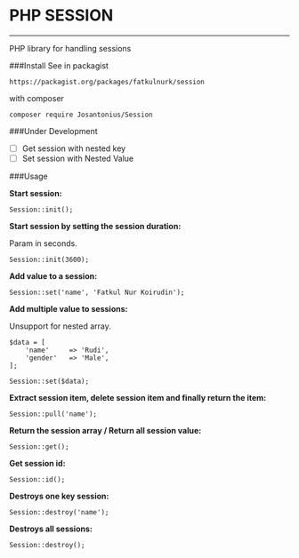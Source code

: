 # PHP SESSION
---
PHP library for handling sessions


###Install
See in packagist
````
https://packagist.org/packages/fatkulnurk/session
````
with composer
```
composer require Josantonius/Session
```

###Under Development
- [ ] Get session with nested key
- [ ] Set session with Nested Value

###Usage

**Start session:**
```
Session::init();
```

**Start session by setting the session duration:**

Param in seconds.
```
Session::init(3600);
```

**Add value to a session:**
```
Session::set('name', 'Fatkul Nur Koirudin');
```

**Add multiple value to sessions:**

Unsupport for nested array.
```
$data = [
    'name'     => 'Rudi',
    'gender'   => 'Male',
];

Session::set($data);
```

**Extract session item, delete session item and finally return the item:**
```
Session::pull('name');
```

**Return the session array / Return all session value:**
```
Session::get();
```

**Get session id:**
```
Session::id();
```

**Destroys one key session:**
```
Session::destroy('name');
```

**Destroys all sessions:**
```
Session::destroy();
```